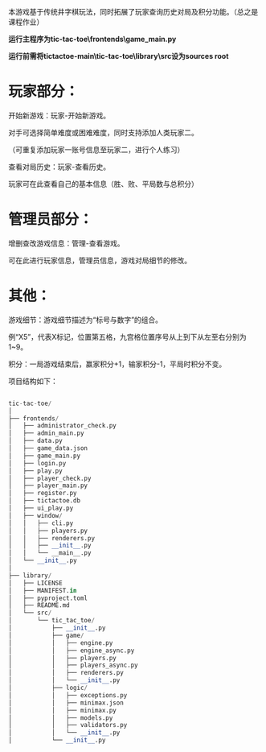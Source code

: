 本游戏基于传统井字棋玩法，同时拓展了玩家查询历史对局及积分功能。（总之是课程作业）

**运行主程序为tic-tac-toe\frontends\game_main.py**

**运行前需将tictactoe-main\tic-tac-toe\library\src设为sources root**
# 玩家部分：
开始新游戏：玩家-开始新游戏。

对手可选择简单难度或困难难度，同时支持添加人类玩家二。

（可重复添加玩家一账号信息至玩家二，进行个人练习）

查看对局历史：玩家-查看历史。

玩家可在此查看自己的基本信息（胜、败、平局数与总积分）

# 管理员部分：
增删查改游戏信息：管理-查看游戏。

可在此进行玩家信息，管理员信息，游戏对局细节的修改。

# 其他：
游戏细节：游戏细节描述为“标号与数字”的组合。

例“X5”，代表X标记，位置第五格，九宫格位置序号从上到下从左至右分别为1~9。

积分：一局游戏结束后，赢家积分+1，输家积分-1，平局时积分不变。


项目结构如下：
```python

tic-tac-toe/
│
├── frontends/
│   ├── administrator_check.py
│   ├── admin_main.py
│   ├── data.py
│   ├── game_data.json
│   ├── game_main.py
│   ├── login.py
│   ├── play.py
│   ├── player_check.py
│   ├── player_main.py
│   ├── register.py
│   ├── tictactoe.db
│   ├── ui_play.py
│   ├── window/
│   │   ├── cli.py
│   │   ├── players.py
│   │   ├── renderers.py
│   │   ├── __init__.py
│   │   └── __main__.py
│   └── __init__.py
│
├── library/
│   ├── LICENSE
│   ├── MANIFEST.in
│   ├── pyproject.toml
│   ├── README.md
│   └── src/
│       └── tic_tac_toe/
│           ├── __init__.py
│           ├── game/
│           │   ├── engine.py
│           │   ├── engine_async.py
│           │   ├── players.py
│           │   ├── players_async.py
│           │   ├── renderers.py
│           │   └── __init__.py
│           ├── logic/
│           │   ├── exceptions.py
│           │   ├── minimax.json
│           │   ├── minimax.py
│           │   ├── models.py
│           │   ├── validators.py
│           │   └── __init__.py
│           └── __init__.py
                        
